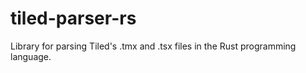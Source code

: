 # tiled-parser-rs
Library for parsing Tiled's .tmx and .tsx files in the Rust programming language.
